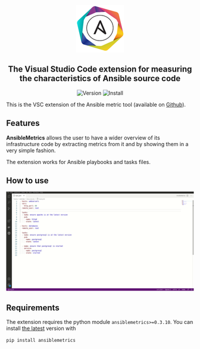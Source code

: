 <p align="center" width="100%">
    <img src="media/logo128x128.png"> 
</p>


<h2 align="center">The Visual Studio Code extension for measuring the characteristics of Ansible source code</h2>
<p align="center">
<a><img alt="Version" src="https://img.shields.io/visual-studio-marketplace/v/radon-h2020.ansiblemetrics"></a>
<a><img alt="Install" src="https://img.shields.io/visual-studio-marketplace/i/radon-h2020.ansiblemetrics"></a>
</p>


This is the VSC extension of the Ansible metric tool (available on [Github](https://github.com/radon-h2020/radon-ansible-metrics/)).

## Features

**AnsibleMetrics** allows the user to have a wider overview of its infrastructure code by extracting metrics from it and by showing them in a very simple fashion.

The extension works for Ansible playbooks and tasks files.


## How to use

![Alt Text](./media/AnsibleMetrics.gif)

## Requirements

The extension requires the python module ```ansiblemetrics>=0.3.10```.
You can install [the latest](https://pypi.org/project/ansiblemetrics/) version with 

```pip install ansiblemetrics```
